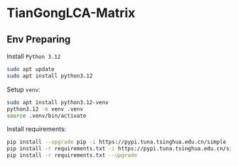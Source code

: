 
# TianGongLCA-Matrix

## Env Preparing

Install `Python 3.12`

```bash
sudo apt update
sudo apt install python3.12
```

Setup `venv`:

```bash
sudo apt install python3.12-venv
python3.12 -m venv .venv
source .venv/bin/activate
```

Install requirements:

```bash
pip install --upgrade pip -i https://pypi.tuna.tsinghua.edu.cn/simple
pip install -r requirements.txt -i https://pypi.tuna.tsinghua.edu.cn/simple
pip install -r requirements.txt --upgrade
```
